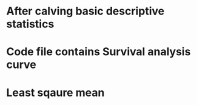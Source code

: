 # After calving basic descriptive statistics
# Code file contains Survival analysis curve
# Least sqaure mean
